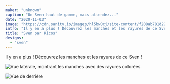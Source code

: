 ```yaml
---
maker: "unknown"
caption: "Un Sven haut de gamme, mais attendez..."
date: "2020-11-03"
image: "https://cdn.sanity.io/images/hl5bw8cj/site-content/f208ab781d22f74c91cc37a31249fd88a94a2aab-2000x2198.jpg"
intro: "Il y en a plus ! Découvrez les manches et les rayures de ce Sven !"
title: "Sven par Ricos"
designs:
  - "sven"
---
```


Il y en a plus ! Découvrez les manches et les rayures de ce Sven !

![Vue latérale, montrant les manches avec des rayures colorées](https://posts.freesewing.org/uploads/ricos_sven_ricos2_d350f988c8.jpg "Vue latérale, montrant les manches avec des rayures colorées")

![Vue de derrière](https://posts.freesewing.org/uploads/ricos_sven_ricos3_74928145d7.jpg)
